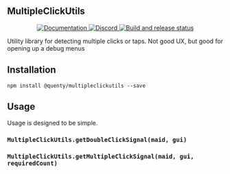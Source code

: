 ## MultipleClickUtils
<div align="center">
  <a href="http://quenty.github.io/api/">
    <img src="https://img.shields.io/badge/docs-website-green.svg" alt="Documentation" />
  </a>
  <a href="https://discord.gg/mhtGUS8">
    <img src="https://img.shields.io/badge/discord-nevermore-blue.svg" alt="Discord" />
  </a>
  <a href="https://github.com/Quenty/NevermoreEngine/actions">
    <img src="https://github.com/Quenty/NevermoreEngine/actions/workflows/build.yml/badge.svg" alt="Build and release status" />
  </a>
</div>

Utility library for detecting multiple clicks or taps. Not good UX, but good for opening up a debug menus

## Installation
```
npm install @quenty/multipleclickutils --save
```

## Usage
Usage is designed to be simple.

### `MultipleClickUtils.getDoubleClickSignal(maid, gui)`

### `MultipleClickUtils.getMultipleClickSignal(maid, gui, requiredCount)`

